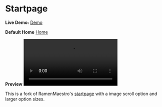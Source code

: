 Startpage
========

**Live Demo:** [Demo](http://BeakBryno7.github.io/startpage/)

**Default Home** [Home](home.png)

**Preview** ![Preview](tbs.mp4)

This is a fork of RamenMaestro's [startpage](https://github.com/RamenMaestro/startpage) with a image scroll option and larger option sizes.
